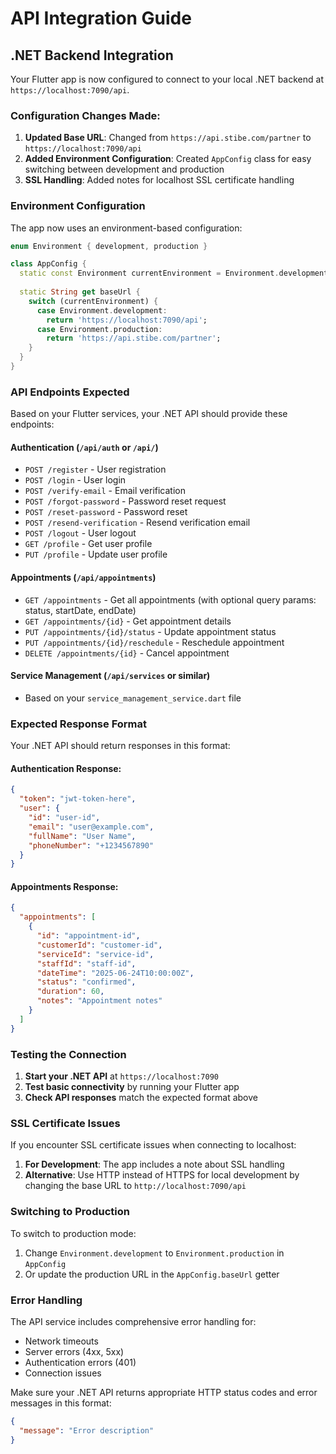 # API Integration Guide

## .NET Backend Integration

Your Flutter app is now configured to connect to your local .NET backend at `https://localhost:7090/api`.

### Configuration Changes Made:

1. **Updated Base URL**: Changed from `https://api.stibe.com/partner` to `https://localhost:7090/api`
2. **Added Environment Configuration**: Created `AppConfig` class for easy switching between development and production
3. **SSL Handling**: Added notes for localhost SSL certificate handling

### Environment Configuration

The app now uses an environment-based configuration:

```dart
enum Environment { development, production }

class AppConfig {
  static const Environment currentEnvironment = Environment.development;
  
  static String get baseUrl {
    switch (currentEnvironment) {
      case Environment.development:
        return 'https://localhost:7090/api';
      case Environment.production:
        return 'https://api.stibe.com/partner';
    }
  }
}
```

### API Endpoints Expected

Based on your Flutter services, your .NET API should provide these endpoints:

#### Authentication (`/api/auth` or `/api/`)
- `POST /register` - User registration
- `POST /login` - User login
- `POST /verify-email` - Email verification
- `POST /forgot-password` - Password reset request
- `POST /reset-password` - Password reset
- `POST /resend-verification` - Resend verification email
- `POST /logout` - User logout
- `GET /profile` - Get user profile
- `PUT /profile` - Update user profile

#### Appointments (`/api/appointments`)
- `GET /appointments` - Get all appointments (with optional query params: status, startDate, endDate)
- `GET /appointments/{id}` - Get appointment details
- `PUT /appointments/{id}/status` - Update appointment status
- `PUT /appointments/{id}/reschedule` - Reschedule appointment
- `DELETE /appointments/{id}` - Cancel appointment

#### Service Management (`/api/services` or similar)
- Based on your `service_management_service.dart` file

### Expected Response Format

Your .NET API should return responses in this format:

#### Authentication Response:
```json
{
  "token": "jwt-token-here",
  "user": {
    "id": "user-id",
    "email": "user@example.com",
    "fullName": "User Name",
    "phoneNumber": "+1234567890"
  }
}
```

#### Appointments Response:
```json
{
  "appointments": [
    {
      "id": "appointment-id",
      "customerId": "customer-id",
      "serviceId": "service-id",
      "staffId": "staff-id",
      "dateTime": "2025-06-24T10:00:00Z",
      "status": "confirmed",
      "duration": 60,
      "notes": "Appointment notes"
    }
  ]
}
```

### Testing the Connection

1. **Start your .NET API** at `https://localhost:7090`
2. **Test basic connectivity** by running your Flutter app
3. **Check API responses** match the expected format above

### SSL Certificate Issues

If you encounter SSL certificate issues when connecting to localhost:

1. **For Development**: The app includes a note about SSL handling
2. **Alternative**: Use HTTP instead of HTTPS for local development by changing the base URL to `http://localhost:7090/api`

### Switching to Production

To switch to production mode:
1. Change `Environment.development` to `Environment.production` in `AppConfig`
2. Or update the production URL in the `AppConfig.baseUrl` getter

### Error Handling

The API service includes comprehensive error handling for:
- Network timeouts
- Server errors (4xx, 5xx)
- Authentication errors (401)
- Connection issues

Make sure your .NET API returns appropriate HTTP status codes and error messages in this format:
```json
{
  "message": "Error description"
}
```
